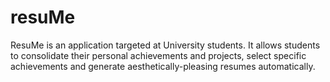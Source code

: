 # resuMe
ResuMe is an application targeted at University students. It allows students to consolidate their personal achievements and projects, select specific achievements and generate aesthetically-pleasing resumes automatically.

